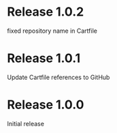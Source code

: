 # Release 1.0.2
fixed repository name in Cartfile

# Release 1.0.1
Update Cartfile references to GitHub

# Release 1.0.0
Initial release

